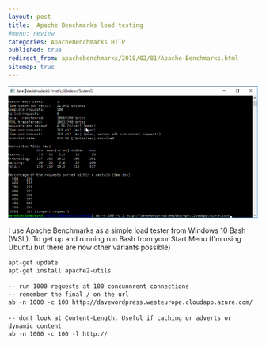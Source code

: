 ```yaml
---
layout: post
title:  Apache Benchmarks load testing
#menu: review
categories: ApacheBenchmarks HTTP 
published: true 
redirect_from: apachebenchmarks/2018/02/01/Apache-Benchmarks.html 
sitemap: true
---
```


![ps](/assets/2018-02-01/bash.png)

I use Apache Benchmarks as a simple load tester from Windows 10 Bash (WSL). To get up and running run Bash from your Start Menu (I'm using Ubuntu but there are now other variants possible)

```
apt-get update
apt-get install apache2-utils

-- run 1000 requests at 100 concunnrent connections
-- remember the final / on the url
ab -n 1000 -c 100 http://davewordpress.westeurope.cloudapp.azure.com/

-- dont look at Content-Length. Useful if caching or adverts or dynamic content
ab -n 1000 -c 100 -l http://
```
